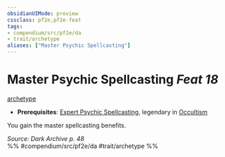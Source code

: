 ```yaml
---
obsidianUIMode: preview
cssclass: pf2e,pf2e-feat
tags:
- compendium/src/pf2e/da
- trait/archetype
aliases: ["Master Psychic Spellcasting"]
---
```

# Master Psychic Spellcasting  *Feat 18*  
[archetype](rules/traits/archetype.md "Archetype Feat Trait")  

- **Prerequisites**: [Expert Psychic Spellcasting](compendium/feats/expert-psychic-spellcasting-da.md), legendary in [Occultism](compendium/skills.md#Occultism)

You gain the master spellcasting benefits.

*Source: Dark Archive p. 48*  
%% #compendium/src/pf2e/da #trait/archetype %%